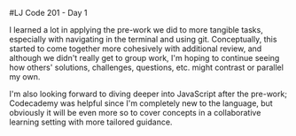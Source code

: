 #LJ Code 201 - Day 1

I learned a lot in applying the pre-work we did to more tangible tasks, especially with navigating in the terminal and using git. Conceptually, this started to come together more cohesively with additional review, and although we didn't really get to group work, I'm hoping to continue seeing how others' solutions, challenges, questions, etc. might contrast or parallel my own.

I'm also looking forward to diving deeper into JavaScript after the pre-work; Codecademy was helpful since I'm completely new to the language, but obviously it will be even more so to cover concepts in a collaborative learning setting with more tailored guidance.

